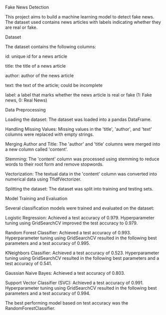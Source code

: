 Fake News Detection


This project aims to build a machine learning model to detect fake news. The dataset used contains news articles with labels indicating whether they are real or fake.

Dataset


The dataset contains the following columns:


id: unique id for a news article

title: the title of a news article

author: author of the news article

text: the text of the article; could be incomplete

label: a label that marks whether the news article is real or fake (1: Fake news, 0: Real News)

Data Preprocessing


Loading the dataset: The dataset was loaded into a pandas DataFrame.

Handling Missing Values: Missing values in the 'title', 'author', and 'text' columns were replaced with empty strings.

Merging Author and Title: The 'author' and 'title' columns were merged into a new column called 'content'.

Stemming: The 'content' column was processed using stemming to reduce words to their root form and remove stopwords.

Vectorization: The textual data in the 'content' column was converted into numerical data using TfidfVectorizer.

Splitting the dataset: The dataset was split into training and testing sets.

Model Training and Evaluation


Several classification models were trained and evaluated on the dataset:

Logistic Regression: Achieved a test accuracy of 0.979. Hyperparameter tuning using GridSearchCV improved the test accuracy to 0.979.

Random Forest Classifier: Achieved a test accuracy of 0.993. Hyperparameter tuning using GridSearchCV resulted in the following best parameters and a test accuracy of 0.995.

KNeighbors Classifier: Achieved a test accuracy of 0.523. Hyperparameter tuning using GridSearchCV resulted in the following best parameters and a test accuracy of 0.541.

Gaussian Naive Bayes: Achieved a test accuracy of 0.803.

Support Vector Classifier (SVC): Achieved a test accuracy of 0.991. Hyperparameter tuning using GridSearchCV resulted in the following best parameters and a test accuracy of 0.994.

The best performing model based on test accuracy was the RandomForestClassifier.
